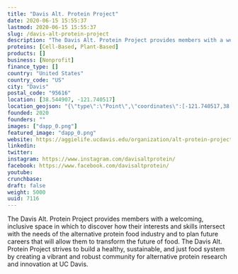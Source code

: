 ```yaml
---
title: "Davis Alt. Protein Project"
date: 2020-06-15 15:55:37
lastmod: 2020-06-15 15:55:37
slug: /davis-alt-protein-project
description: "The Davis Alt. Protein Project provides members with a welcoming, inclusive space in which to discover how their interests and skills intersect with the needs of the alternative protein food industry and to plan future careers that will allow them to transform the future of food. The Davis Alt. Protein Project strives to build a healthy, sustainable, and just food system by creating a vibrant and robust community for alternative protein research and innovation at UC Davis."
proteins: [Cell-Based, Plant-Based]
products: []
business: [Nonprofit]
finance_type: []
country: "United States"
country_code: "US"
city: "Davis"
postal_code: "95616"
location: [38.544907, -121.740517]
location_geojson: "{\"type\":\"Point\",\"coordinates\":[-121.740517,38.544907]}"
founded: 2020
founders: ""
images: ["dapp_0.png"]
featured_image: "dapp_0.png"
website: https://aggielife.ucdavis.edu/organization/alt-protein-project
linkedin: 
twitter: 
instagram: https://www.instagram.com/davisaltprotein/
facebook: https://www.facebook.com/davisaltprotein/
youtube: 
crunchbase: 
draft: false
weight: 5000
uuid: 7116
---
```

The Davis Alt. Protein Project provides members with a welcoming, inclusive space in which to discover how their interests and skills intersect with the needs of the alternative protein food industry and to plan future careers that will allow them to transform the future of food. The Davis Alt. Protein Project strives to build a healthy, sustainable, and just food system by creating a vibrant and robust community for alternative protein research and innovation at UC Davis.

